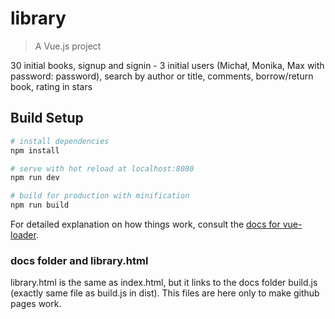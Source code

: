 # library

> A Vue.js project

30 initial books,
signup and signin - 3 initial users (Michał, Monika, Max with password: password),
search by author or title,
comments,
borrow/return book,
rating in stars

## Build Setup

``` bash
# install dependencies
npm install

# serve with hot reload at localhost:8080
npm run dev

# build for production with minification
npm run build
```

For detailed explanation on how things work, consult the [docs for vue-loader](http://vuejs.github.io/vue-loader).

### docs folder and library.html
library.html is the same as index.html, but it links to the docs folder build.js (exactly same file as build.js in dist). This files are here only to make github pages work.
